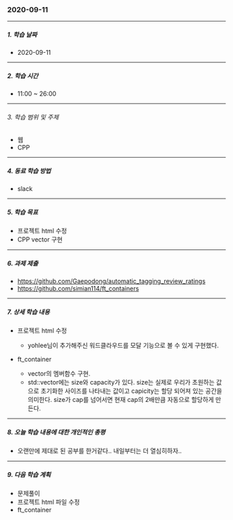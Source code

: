 ### 2020-09-11

-----
##### 1. 학습 날짜
- 2020-09-11

-----
##### 2. 학습 시간
- 11:00 ~ 26:00

-----
###### 3. 학습 범위 및 주제
- 웹
- CPP

-----
##### 4. 동료 학습 방법
- slack

-----
##### 5. 학습 목표
- 프로젝트 html 수정
- CPP vector 구현

-----
##### 6. 과제 제출
- https://github.com/Gaepodong/automatic_tagging_review_ratings
- https://github.com/simian114/ft_containers

-----
##### 7. 상세 학습 내용
- 프로젝트 html 수정
    - yohlee님이 추가해주신 워드클라우드를 모달 기능으로 볼 수 있게 구현했다.

- ft_container
    - vector의 멤버함수 구현. 
    - std::vector에는 size와 capacity가 있다. size는 실제로 우리가 초원하는 값으로 초기화한 사이즈를 나타내는 값이고 capicity는 할당 되어져 있는 공간을 의미한다. size가 cap를 넘어서면 현재 cap의 2배만큼 자동으로 할당하게 만든다.


-----
##### 8. 오늘 학습 내용에 대한 개인적인 총평
- 오랜만에 제대로 된 공부를 한거같다.. 내일부터는 더 열심히하자..

-----

##### 9. 다음 학습 계획

- 문제풀이
- 프로젝트 html 파일 수정
- ft_container

